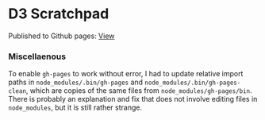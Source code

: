 # D3 Scratchpad

Published to Github pages: [View](https://adrianlafond.github.io/d3-scratch/#test2)

### Miscellaenous
To enable `gh-pages` to work without error, I had to update relative import paths in `node_modules/.bin/gh-pages` and `node_modules/.bin/gh-pages-clean`, which are copies of the same files from `node_modules/gh-pages/bin`. There is probably an explanation and fix that does not involve editing files in `node_modules`, but it is still rather strange.